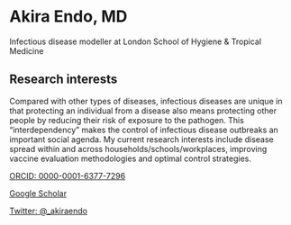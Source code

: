 # Akira Endo, MD
Infectious disease modeller at London School of Hygiene & Tropical Medicine
## Research interests
Compared with other types of diseases, infectious diseases are unique in that protecting an individual from a disease also means protecting other people by reducing their risk of exposure to the pathogen. This “interdependency” makes the control of infectious disease outbreaks an important social agenda. My current research interests include disease spread within and across households/schools/workplaces, improving vaccine evaluation methodologies and optimal control strategies.

[ORCID: 0000-0001-6377-7296](https://orcid.org/0000-0001-6377-7296)

[Google Scholar](https://scholar.google.co.jp/citations?user=M-fArWcAAAAJ)

[Twitter: @_akiraendo](https://twitter.com/_akiraendo)
